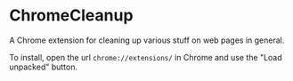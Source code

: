 # ChromeCleanup
A Chrome extension for cleaning up various stuff on web pages in general.

To install, open the url `chrome://extensions/` in Chrome and use the "Load unpacked" button.
